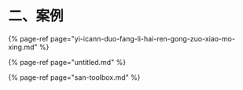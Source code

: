 # 二、案例

#### 

{% page-ref page="yi-icann-duo-fang-li-hai-ren-gong-zuo-xiao-mo-xing.md" %}

{% page-ref page="untitled.md" %}

{% page-ref page="san-toolbox.md" %}

